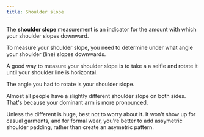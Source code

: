 ```yaml
---
title: Shoulder slope
---
```


The **shoulder slope** measurement is an indicator for the amount with which your shoulder slopes downward. 

To measure your shoulder slope, you need to determine under what angle your shoulder (line) slopes downwards.

A good way to measure your shoulder slope is to take a 
a selfie and rotate it until your shoulder line is horizontal.

The angle you had to rotate is your shoulder slope.

<Note>

Almost all people have a slightly different shoulder slope on both sides.
That's because your dominant arm is more pronounced.

Unless the different is huge, best not to worry about it.
It won't show up for casual garments, and for formal wear, you're better to add
assymetric shoulder padding, rather than create an asymetric pattern.

</Note>
